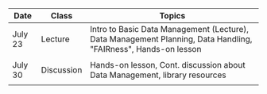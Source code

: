 | **Date** | **Class**                      |   **Topics**                     |
|----------|--------------------------------|----------------------------------|
| July 23  | Lecture                        | Intro to Basic Data Management (Lecture), Data Management Planning, Data Handling, "FAIRness", Hands-on lesson  |
|          |                        |      |
| July 30   | Discussion                       | Hands-on lesson, Cont. discussion about Data Management, library resources           |
|          |                             |         |

